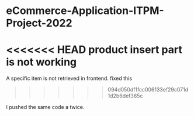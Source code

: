 # eCommerce-Application-ITPM-Project-2022

<<<<<<< HEAD
product insert part is not working
=======
A specific item is not retrieved in frontend.
fixed this
>>>>>>> 094d050df1fcc006133ef29c071d1d2b6def385c

I pushed the same code a twice.

